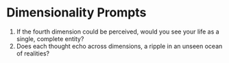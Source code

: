 # Dimensionality Prompts

1. If the fourth dimension could be perceived, would you see your life as a single, complete entity?
2. Does each thought echo across dimensions, a ripple in an unseen ocean of realities?